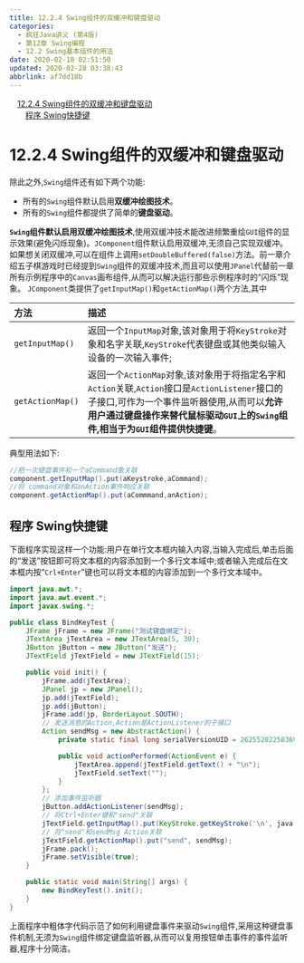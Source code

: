 ```yaml
---
title: 12.2.4 Swing组件的双缓冲和键盘驱动
categories: 
  - 疯狂Java讲义 (第4版)
  - 第12章 Swing编程
  - 12.2 Swing基本组件的用法
date: 2020-02-10 02:51:50
updated: 2020-02-28 03:38:43
abbrlink: af7dd18b
---
```

<div id='my_toc'><a href="/JavaReadingNotes/af7dd18b/#12-2-4-Swing组件的双缓冲和键盘驱动" class="header_1">12.2.4 Swing组件的双缓冲和键盘驱动</a>&nbsp;<br><a href="/JavaReadingNotes/af7dd18b/#程序-Swing快捷键" class="header_2">程序 Swing快捷键</a>&nbsp;<br></div>
<style>.header_1{margin-left: 1em;}.header_2{margin-left: 2em;}.header_3{margin-left: 3em;}.header_4{margin-left: 4em;}.header_5{margin-left: 5em;}.header_6{margin-left: 6em;}</style>
<!--more-->
<script>if (navigator.platform.search('arm')==-1){document.getElementById('my_toc').style.display = 'none';}var e,p = document.getElementsByTagName('p');while (p.length>0) {e = p[0];e.parentElement.removeChild(e);}</script>

<!--end-->
# 12.2.4 Swing组件的双缓冲和键盘驱动
除此之外,`Swing`组件还有如下两个功能:
- 所有的`Swing`组件默认启用**双缓冲绘图技术**。
- 所有的`Swing`组件都提供了简单的**键盘驱动**。

**`Swing`组件默认启用双缓冲绘图技术**,使用双缓冲技术能改进频繁重绘`GUI`组件的显示效果(避免闪烁现象)。`JComponent`组件默认启用双缓冲,无须自己实现双缓冲。如果想关闭双缓冲,可以在组件上调用`setDoubleBuffered(false)`方法。前一章介绍五子棋游戏时已经提到`Swing`组件的双缓冲技术,而且可以使用`JPanel`代替前一章所有示例程序中的`Canvas`画布组件,从而可以解决运行那些示例程序时的“闪烁”现象。
`JComponent`类提供了`getInputMap()`和`getActionMap()`两个方法,其中

|方法|描述|
|:---|:---|
|`getInputMap()`|返回一个`InputMap`对象,该对象用于将`KeyStroke`对象和名字关联,`KeyStroke`代表键盘或其他类似输入设备的一次输入事件;|
|`getActionMap()`|返回一个`ActionMap`对象,该对象用于将指定名字和`Action`关联,`Action`接口是`ActionListener`接口的子接口,可作为一个事件监听器使用,从而可以**允许用户通过键盘操作来替代鼠标驱动`GUI`上的`Swing`组件,相当于为`GUI`组件提供快捷键**。|

典型用法如下:
```java
//把一次键盘事件和一个aCommand象关联
component.getInputMap().put(aKeystroke,aCommand);
//将 command对象和anAction事件响应关联
component.getActionMap().put(aCommmand,anAction);
```
## 程序 Swing快捷键
下面程序实现这样一个功能:用户在单行文本框内输入内容,当输入完成后,单击后面的“发送”按钮即可将文本框的内容添加到一个多行文本域中;或者输入完成后在文本框内按“`Crl+Enter`”键也可以将文本框的内容添加到一个多行文本域中。
```java
import java.awt.*;
import java.awt.event.*;
import javax.swing.*;

public class BindKeyTest {
    JFrame jFrame = new JFrame("测试键盘绑定");
    JTextArea jTextArea = new JTextArea(5, 30);
    JButton jButton = new JButton("发送");
    JTextField jTextField = new JTextField(15);

    public void init() {
        jFrame.add(jTextArea);
        JPanel jp = new JPanel();
        jp.add(jTextField);
        jp.add(jButton);
        jFrame.add(jp, BorderLayout.SOUTH);
        // 发送消息的Action,Action是ActionListener的子接口
        Action sendMsg = new AbstractAction() {
            private static final long serialVersionUID = 2625520225836946219L;

            public void actionPerformed(ActionEvent e) {
                jTextArea.append(jTextField.getText() + "\n");
                jTextField.setText("");
            }
        };
        // 添加事件监听器
        jButton.addActionListener(sendMsg);
        // 将Ctrl+Enter键和"send"关联
        jTextField.getInputMap().put(KeyStroke.getKeyStroke('\n', java.awt.event.InputEvent.CTRL_DOWN_MASK), "send");
        // 将"send"和sendMsg Action关联
        jTextField.getActionMap().put("send", sendMsg);
        jFrame.pack();
        jFrame.setVisible(true);
    }

    public static void main(String[] args) {
        new BindKeyTest().init();
    }
}
```
上面程序中粗体字代码示范了如何利用键盘事件来驱动`Swing`组件,采用这种键盘事件机制,无须为`Swing`组件绑定键盘监听器,从而可以复用按钮单击事件的事件监听器,程序十分简洁。
